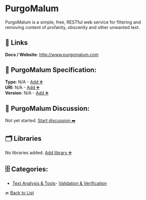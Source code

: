# PurgoMalum

PurgoMalum is a simple, free, RESTful web service for filtering and removing content of profanity, obscenity and other unwanted text.

##  🔗 Links
**Docs / Website**: http://www.purgomalum.com

## 🧬 PurgoMalum Specification:
**Type**: N/A - [Add ➕](https://github.com/apis-list/apis-list/edit/main/apis.yaml#L15880)  
**URI**: N/A - [Add ➕](https://github.com/apis-list/apis-list/edit/main/apis.yaml#L15880)  
**Version**: N/A - [Add ➕](https://github.com/apis-list/apis-list/edit/main/apis.yaml#L15880)

## 💬 PurgoMalum Discussion:
Not yet started. [Start discussion ➡️](https://github.com/apis-list/apis-list/discussions/new)

## 🗂️ Libraries

No libraries added. [Add library ➕](https://github.com/apis-list/apis-list/edit/main/apis.yaml#L15880)    


## 🗄️ Categories:
- [Text Analysis & Tools](https://github.com/apis-list/apis-list#text-analysis--tools-)- [Validation & Verification](https://github.com/apis-list/apis-list#validation--verification-)

🔙  [Back to List](https://github.com/apis-list/apis-list)
